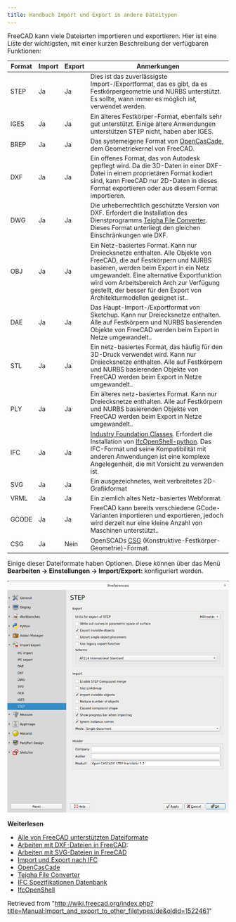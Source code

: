 ```yaml
---
title: Handbuch Import und Export in andere Dateitypen
---
```


FreeCAD kann viele Dateiarten importieren und exportieren. Hier ist eine Liste der wichtigsten, mit einer kurzen Beschreibung der verfügbaren Funktionen:

| Format | Import | Export | Anmerkungen                                                                                                                                                                                                                                                                                                                      |
| ------ | ------ | ------ | -------------------------------------------------------------------------------------------------------------------------------------------------------------------------------------------------------------------------------------------------------------------------------------------------------------------------------- |
| STEP   | Ja     | Ja     | Dies ist das zuverlässigste Import-/Exportformat, das es gibt, da es Festkörpergeometrie und NURBS unterstützt. Es sollte, wann immer es möglich ist, verwendet werden.                                                                                                                                                          |
| IGES   | Ja     | Ja     | Ein älteres Festkörper-Format, ebenfalls sehr gut unterstützt. Einige ältere Anwendungen unterstützen STEP nicht, haben aber IGES.                                                                                                                                                                                               |
| BREP   | Ja     | Ja     | Das systemeigene Format von [OpenCasCade](https://en.wikipedia.org/wiki/Open_Cascade_Technology), dem Geometriekernel von FreeCAD.                                                                                                                                                                                               |
| DXF    | Ja     | Ja     | Ein offenes Format, das von Autodesk gepflegt wird. Da die 3D-Daten in einer DXF-Datei in einem proprietären Format kodiert sind, kann FreeCAD nur 2D-Daten in dieses Format exportieren oder aus diesem Format importieren.                                                                                                     |
| DWG    | Ja     | Ja     | Die urheberrechtlich geschützte Version von DXF. Erfordert die Installation des Dienstprogramms [Teigha File Converter](https://www.opendesign.com/guestfiles). Dieses Format unterliegt den gleichen Einschränkungen wie DXF.                                                                                                   |
| OBJ    | Ja     | Ja     | Ein Netz-basiertes Format. Kann nur Dreiecksnetze enthalten. Alle Objekte von FreeCAD, die auf Festkörpern und NURBS basieren, werden beim Export in ein Netz umgewandelt. Eine alternative Exportfunktion wird vom Arbeitsbereich Arch zur Verfügung gestellt, der besser für den Export von Architekturmodellen geeignet ist.. |
| DAE    | Ja     | Ja     | Das Haupt-Import-/Exportformat von Sketchup. Kann nur Dreiecksnetze enthalten. Alle auf Festkörpern und NURBS basierenden Objekte von FreeCAD werden beim Export in Netze umgewandelt..                                                                                                                                          |
| STL    | Ja     | Ja     | Ein netz-basiertes Format, das häufig für den 3D-Druck verwendet wird. Kann nur Dreiecksnetze enthalten. Alle auf Festkörpern und NURBS basierenden Objekte von FreeCAD werden beim Export in Netze umgewandelt..                                                                                                                |
| PLY    | Ja     | Ja     | Ein älteres netz-basiertes Format. Kann nur Dreiecksnetze enthalten. Alle auf Festkörpern und NURBS basierenden Objekte von FreeCAD werden beim Export in Netze umgewandelt..                                                                                                                                                    |
| IFC    | Ja     | Ja     | [Industry Foundation Classes](https://en.wikipedia.org/wiki/Industry_Foundation_Classes). Erfordert die Installation von [IfcOpenShell-python](http://ifcopenshell.org/python). Das IFC-Format und seine Kompatibilität mit anderen Anwendungen ist eine komplexe Angelegenheit, die mit Vorsicht zu verwenden ist.              |
| SVG    | Ja     | Ja     | Ein ausgezeichnetes, weit verbreitetes 2D-Grafikformat                                                                                                                                                                                                                                                                           |
| VRML   | Ja     | Ja     | Ein ziemlich altes Netz-basiertes Webformat.                                                                                                                                                                                                                                                                                     |
| GCODE  | Ja     | Ja     | FreeCAD kann bereits verschiedene GCode-Varianten importieren und exportieren, jedoch wird derzeit nur eine kleine Anzahl von Maschinen unterstützt..                                                                                                                                                                            |
| CSG    | Ja     | Nein   | OpenSCADs [CSG](https://en.wikipedia.org/wiki/Constructive_solid_geometry) (Konstruktive-Festkörper-Geometrie)-Format.                                                                                                                                                                                                           |

Einige dieser Dateiformate haben Optionen. Diese können über das Menü **Bearbeiten → Einstellungen → Import/Export:** konfiguriert werden.

![](/src/assets/images/FreeCAD_022_ImportExport.png)

**Weiterlesen**

- [Alle von FreeCAD unterstützten Dateiformate](/Import_Export/de "Import Export/de")
- [Arbeiten mit DXF-Dateien in FreeCAD](/Draft_DXF/de "Draft DXF/de"):
- [Arbeiten mit SVG-Dateien in FreeCAD](/Draft_SVG/de "Draft SVG/de")
- [Import und Export nach IFC](/Arch_IFC/de "Arch IFC/de")
- [OpenCasCade](http://www.opencascade.com)
- [Teigha File Converter](https://www.opendesign.com/guestfiles)
- [IFC Spezifikationen Datenbank](https://technical.buildingsmart.org/standards/ifc/ifc-schema-specifications/)
- [IfcOpenShell](http://ifcopenshell.org/)

Retrieved from "<http://wiki.freecad.org/index.php?title=Manual:Import_and_export_to_other_filetypes/de&oldid=1522461>"
